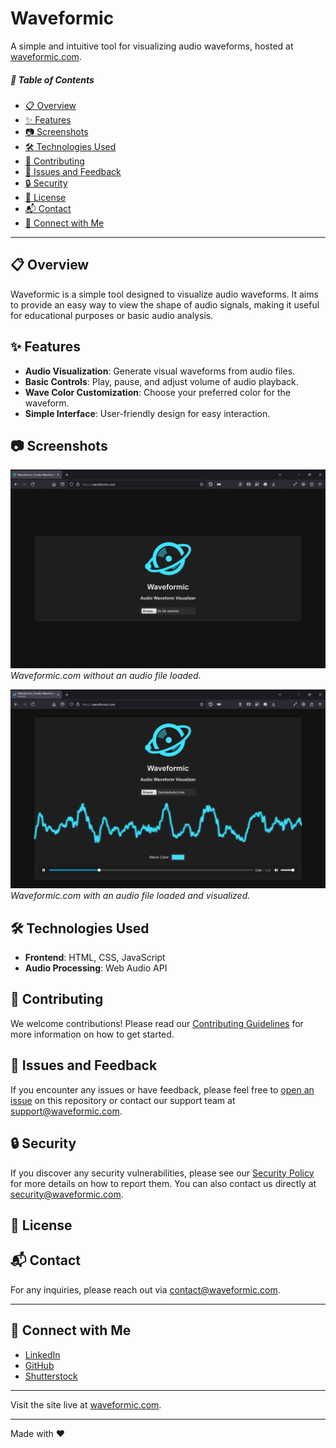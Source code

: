 # Waveformic
A simple and intuitive tool for visualizing audio waveforms, hosted at [waveformic.com](https://waveformic.com).

##### 📑 Table of Contents
- [📋 Overview](#overview)
- [✨ Features](#features)
- [📷 Screenshots](#screenshots)
- [🛠️ Technologies Used](#technologies-used)
- [🔧 Contributing](#contributing)
- [🐛 Issues and Feedback](#issues-and-feedback)
- [🔒 Security](#security)
- [📜 License](#license)
- [📬 Contact](#contact)
- [🤝 Connect with Me](#connect-with-me)

---

## 📋 Overview <a id="overview"></a>
Waveformic is a simple tool designed to visualize audio waveforms. It aims to provide an easy way to view the shape of audio signals, making it useful for educational purposes or basic audio analysis.

## ✨ Features <a id="features"></a>
- **Audio Visualization**: Generate visual waveforms from audio files.
- **Basic Controls**: Play, pause, and adjust volume of audio playback.
- **Wave Color Customization**: Choose your preferred color for the waveform.
- **Simple Interface**: User-friendly design for easy interaction.

## 📷 Screenshots <a id="screenshots"></a>

![Screenshot of Waveformic.com with no audio loaded](/assets/images/screenshots/[Waveformic]-waveformic.com-Screenshot-NoAudio.png)
*Waveformic.com without an audio file loaded.*

![Screenshot of Waveformic with an audio file loaded](/assets/images/screenshots/[Waveformic]-waveformic.com-Screenshot-Audio.png)
*Waveformic.com with an audio file loaded and visualized.*

## 🛠️ Technologies Used <a id="technologies-used"></a>
- **Frontend**: HTML, CSS, JavaScript
- **Audio Processing**: Web Audio API

## 🔧 Contributing <a id="contributing"></a>
We welcome contributions! Please read our [Contributing Guidelines](CONTRIBUTING.md) for more information on how to get started.

## 🐛 Issues and Feedback <a id="issues-and-feedback"></a>
If you encounter any issues or have feedback, please feel free to [open an issue](https://github.com/robert-warneke/waveformic/issues) on this repository or contact our support team at [support@waveformic.com](mailto:support@waveformic.com).

## 🔒 Security <a id="security"></a>
If you discover any security vulnerabilities, please see our [Security Policy](SECURITY.md) for more details on how to report them. You can also contact us directly at [security@waveformic.com](mailto:security@waveformic.com).

## 📜 License <a id="license"></a>

## 📬 Contact <a id="contact"></a>
For any inquiries, please reach out via [contact@waveformic.com](mailto:contact@waveformic.com).

---

## 🤝 Connect with Me <a id="connect-with-me"></a>
- [LinkedIn](https://www.linkedin.com/in/robert-warneke)
- [GitHub](https://github.com/robert-warneke)
- [Shutterstock](https://www.shutterstock.com/g/robertwarneke)

---

Visit the site live at [waveformic.com](https://waveformic.com).

---

Made with ❤️